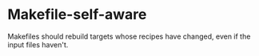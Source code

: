 # Makefile-self-aware
Makefiles should rebuild targets whose recipes have changed, even if the input files haven't.
